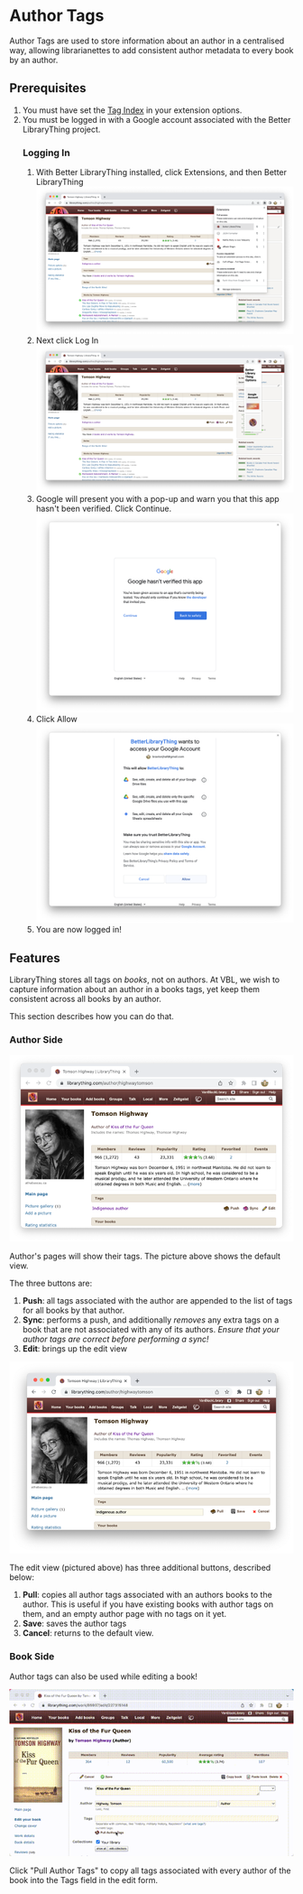 # Author Tags

Author Tags are used to store information about an author in a centralised way, allowing librarianettes to add consistent author metadata to every book by an author.

## Prerequisites

[//]: # (TODO ok so this is not where we should be linking. Perhaps we have an options page describing the options?)
[//]: # (TODO also wrong... The steps for logging in)
1. You must have set the [Tag Index](tag-index.md) in your extension options.
1. You must be logged in with a Google account associated with the Better LibraryThing project.
   ### Logging In
   1. With Better LibraryThing installed, click Extensions, and then Better LibraryThing
	  <img src="../img/authors/sign-in-1.png" alt="click better library thing">
   1. Next click Log In
	  <img src="../img/authors/sign-in-2.png" alt="click sign in">
   1. Google will present you with a pop-up and warn you that this app hasn't been verified. Click Continue.
	  <img src="../img/authors/sign-in-3.png" alt="click continue">
   1. Click Allow
	  <img src="../img/authors/sign-in-4.png" alt="click allow">
   1. You are now logged in!

## Features

LibraryThing stores all tags on _books_, not on authors. At VBL, we wish to capture information about an author in a books tags, yet keep them consistent across all books by an author.

This section describes how you can do that.

### Author Side

<img src="../img/authors/author-side-view.png" alt="author view">

Author's pages will show their tags. The picture above shows the default view.

The three buttons are:
1. **Push**: all tags associated with the author are appended to the list of tags for all books by that author.
1. **Sync**: performs a push, and additionally _removes_ any extra tags on a book that are not associated with any of its authors. _Ensure that your author tags are correct before performing a sync!_
1. **Edit**: brings up the edit view

<img src="../img/authors/author-side-edit.png" alt="author edit">

The edit view (pictured above) has three additional buttons, described below:
1. **Pull**: copies all author tags associated with an authors books to the author. This is useful if you have existing books with author tags on them, and an empty author page with no tags on it yet.
1. **Save**: saves the author tags
1. **Cancel**: returns to the default view.

### Book Side

Author tags can also be used while editing a book!

<img src="../img/authors/book-side-edit.gif" alt="book edit">

Click "Pull Author Tags" to copy all tags associated with every author of the book into the Tags field in the edit form.
